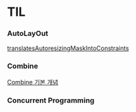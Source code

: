 # TIL



### AutoLayOut
[translatesAutoresizingMaskIntoConstraints](https://github.com/happykwon/TIL/issues/1)

### Combine
[Combine 기본 개념](https://github.com/happykwon/TIL/issues/2)

### Concurrent Programming
